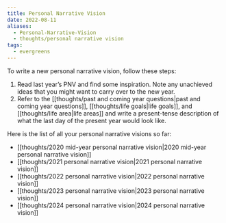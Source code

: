 ```yaml
---
title: Personal Narrative Vision
date: 2022-08-11
aliases:
  - Personal-Narrative-Vision
  - thoughts/personal narrative vision
tags:
  - evergreens
---
```

To write a new personal narrative vision, follow these steps:

1. Read last year’s PNV and find some inspiration. Note any unachieved ideas that you might want to carry over to the new year.
2. Refer to the [[thoughts/past and coming year questions|past and coming year questions]], [[thoughts/life goals|life goals]], and [[thoughts/life area|life areas]] and write a present-tense description of what the last day of the present year would look like.

Here is the list of all your personal narrative visions so far:

- [[thoughts/2020 mid-year personal narrative vision|2020 mid-year personal narrative vision]]
- [[thoughts/2021 personal narrative vision|2021 personal narrative vision]]
- [[thoughts/2022 personal narrative vision|2022 personal narrative vision]]
- [[thoughts/2023 personal narrative vision|2023 personal narrative vision]]
- [[thoughts/2024 personal narrative vision|2024 personal narrative vision]]